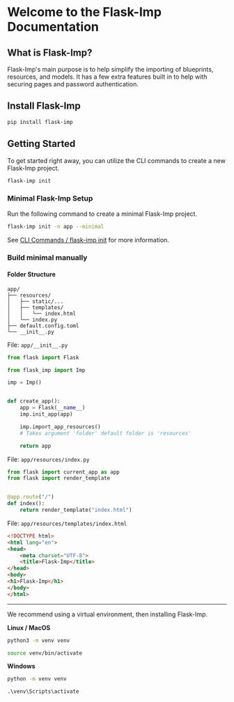 # Welcome to the Flask-Imp Documentation

## What is Flask-Imp?

Flask-Imp's main purpose is to help simplify the importing of blueprints, resources, and models. It has a few extra
features built in to help with securing pages and password authentication.

## Install Flask-Imp

```bash
pip install flask-imp
```

## Getting Started

To get started right away, you can utilize the CLI commands to create a new Flask-Imp project.

```bash
flask-imp init
```

### Minimal Flask-Imp Setup

Run the following command to create a minimal Flask-Imp project.

```bash
flask-imp init -n app --minimal
```

See [CLI Commands / flask-imp init](cli_commands-flask-imp_init.html) for more information.

### Build minimal manually

#### Folder Structure

```text
app/
├── resources/
│   ├── static/...
│   ├── templates/
│   │   └── index.html
│   └── index.py
├── default.config.toml
└── __init__.py
```

File: `app/__init__.py`

```python
from flask import Flask

from flask_imp import Imp

imp = Imp()


def create_app():
    app = Flask(__name__)
    imp.init_app(app)

    imp.import_app_resources()
    # Takes argument 'folder' default folder is 'resources'

    return app
```

File: `app/resources/index.py`

```python
from flask import current_app as app
from flask import render_template


@app.route("/")
def index():
    return render_template("index.html")
```

File: `app/resources/templates/index.html`

```html
<!DOCTYPE html>
<html lang="en">
<head>
    <meta charset="UTF-8">
    <title>Flask-Imp</title>
</head>
<body>
<h1>Flask-Imp</h1>
</body>
</html>
```

---

We recommend using a virtual environment, then installing Flask-Imp.

**Linux / MacOS**

```bash
python3 -m venv venv
```

```bash
source venv/bin/activate
```

**Windows**

```bash
python -m venv venv
```

```text
.\venv\Scripts\activate
```

